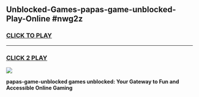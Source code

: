 
## Unblocked-Games-papas-game-unblocked-Play-Online #nwg2z
<h3>
<a href="https://news.freeplayer.one?title=papas-game-unblocked&ref=3">CLICK TO PLAY</a></h3>
<hr>

<h3>
<a href="https://news.freeplayer.one?title=papas-game-unblocked&ref=3">CLICK 2 PLAY</a>
  
</h3>

<a href="https://news.freeplayer.one?title=papas-game-unblocked&ref=3"><img src="https://clearcache.store/games.png"></a>


**papas-game-unblocked games unblocked: Your Gateway to Fun and Accessible Online Gaming**
